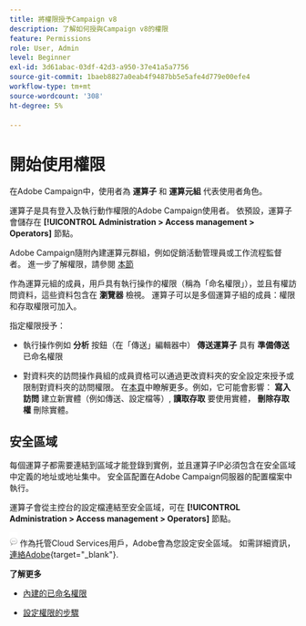 ```yaml
---
title: 將權限授予Campaign v8
description: 了解如何授與Campaign v8的權限
feature: Permissions
role: User, Admin
level: Beginner
exl-id: 3d61abac-03df-42d3-a950-37e41a5a7756
source-git-commit: 1baeb8827a0eab4f9487bb5e5afe4d779e00efe4
workflow-type: tm+mt
source-wordcount: '308'
ht-degree: 5%

---
```


# 開始使用權限

在Adobe Campaign中，使用者為 **運算子** 和 **運算元組** 代表使用者角色。

運算子是具有登入及執行動作權限的Adobe Campaign使用者。 依預設，運算子會儲存在 **[!UICONTROL Administration > Access management > Operators]** 節點。

Adobe Campaign隨附內建運算元群組，例如促銷活動管理員或工作流程監督者。 進一步了解權限，請參閱 [本節](../start/gs-permissions.md)

作為運算元組的成員，用戶具有執行操作的權限（稱為「命名權限」），並且有權訪問資料，這些資料包含在 **瀏覽器** 檢視。 運算子可以是多個運算子組的成員：權限和存取權限可加入。

指定權限授予：

* 執行操作例如 **分析** 按鈕（在「傳送」編輯器中） **傳送運算子** 具有 **準備傳送** 已命名權限

* 對資料夾的訪問操作員組的成員資格可以通過更改資料夾的安全設定來授予或限制對資料夾的訪問權限。 在[本頁](../start/folder-permissions.md)中瞭解更多。例如，它可能會影響： **寫入訪問** 建立新實體（例如傳送、設定檔等）, **讀取存取** 要使用實體， **刪除存取權** 刪除實體。

## 安全區域

每個運算子都需要連結到區域才能登錄到實例，並且運算子IP必須包含在安全區域中定義的地址或地址集中。 安全區配置在Adobe Campaign伺服器的配置檔案中執行。

運算子會從主控台的設定檔連結至安全區域，可在 **[!UICONTROL Administration > Access management > Operators]** 節點。

![](../assets/do-not-localize/speech.png)  作為托管Cloud Services用戶，Adobe會為您設定安全區域。 如需詳細資訊， [連絡Adobe](https://helpx.adobe.com/tw/enterprise/admin-guide.html/enterprise/using/support-for-experience-cloud.ug.html){target="_blank"}.

**了解更多**

* [內建的已命名權限](../start/gs-permissions.md)

* [設定權限的步驟](../start/manage-permissions.md)
